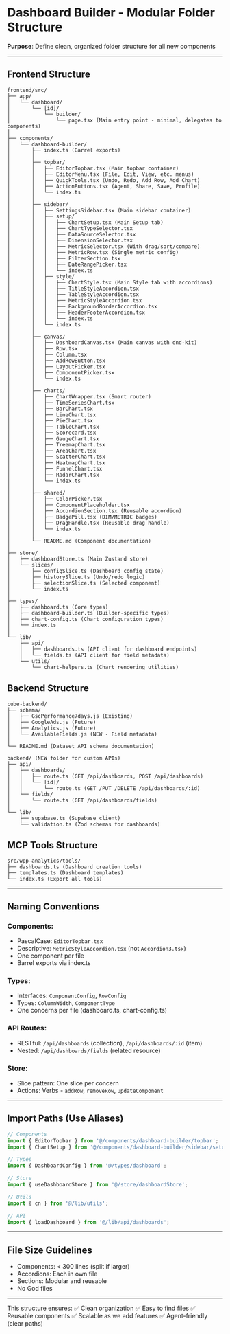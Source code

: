 # Dashboard Builder - Modular Folder Structure

**Purpose**: Define clean, organized folder structure for all new components

---

## Frontend Structure

```
frontend/src/
├── app/
│   └── dashboard/
│       └── [id]/
│           └── builder/
│               └── page.tsx (Main entry point - minimal, delegates to components)
│
├── components/
│   └── dashboard-builder/
│       ├── index.ts (Barrel exports)
│       │
│       ├── topbar/
│       │   ├── EditorTopbar.tsx (Main topbar container)
│       │   ├── EditorMenu.tsx (File, Edit, View, etc. menus)
│       │   ├── QuickTools.tsx (Undo, Redo, Add Row, Add Chart)
│       │   ├── ActionButtons.tsx (Agent, Share, Save, Profile)
│       │   └── index.ts
│       │
│       ├── sidebar/
│       │   ├── SettingsSidebar.tsx (Main sidebar container)
│       │   ├── setup/
│       │   │   ├── ChartSetup.tsx (Main Setup tab)
│       │   │   ├── ChartTypeSelector.tsx
│       │   │   ├── DataSourceSelector.tsx
│       │   │   ├── DimensionSelector.tsx
│       │   │   ├── MetricSelector.tsx (With drag/sort/compare)
│       │   │   ├── MetricRow.tsx (Single metric config)
│       │   │   ├── FilterSection.tsx
│       │   │   ├── DateRangePicker.tsx
│       │   │   └── index.ts
│       │   ├── style/
│       │   │   ├── ChartStyle.tsx (Main Style tab with accordions)
│       │   │   ├── TitleStyleAccordion.tsx
│       │   │   ├── TableStyleAccordion.tsx
│       │   │   ├── MetricStyleAccordion.tsx
│       │   │   ├── BackgroundBorderAccordion.tsx
│       │   │   ├── HeaderFooterAccordion.tsx
│       │   │   └── index.ts
│       │   └── index.ts
│       │
│       ├── canvas/
│       │   ├── DashboardCanvas.tsx (Main canvas with dnd-kit)
│       │   ├── Row.tsx
│       │   ├── Column.tsx
│       │   ├── AddRowButton.tsx
│       │   ├── LayoutPicker.tsx
│       │   ├── ComponentPicker.tsx
│       │   └── index.ts
│       │
│       ├── charts/
│       │   ├── ChartWrapper.tsx (Smart router)
│       │   ├── TimeSeriesChart.tsx
│       │   ├── BarChart.tsx
│       │   ├── LineChart.tsx
│       │   ├── PieChart.tsx
│       │   ├── TableChart.tsx
│       │   ├── Scorecard.tsx
│       │   ├── GaugeChart.tsx
│       │   ├── TreemapChart.tsx
│       │   ├── AreaChart.tsx
│       │   ├── ScatterChart.tsx
│       │   ├── HeatmapChart.tsx
│       │   ├── FunnelChart.tsx
│       │   ├── RadarChart.tsx
│       │   └── index.ts
│       │
│       ├── shared/
│       │   ├── ColorPicker.tsx
│       │   ├── ComponentPlaceholder.tsx
│       │   ├── AccordionSection.tsx (Reusable accordion)
│       │   ├── BadgePill.tsx (DIM/METRIC badges)
│       │   ├── DragHandle.tsx (Reusable drag handle)
│       │   └── index.ts
│       │
│       └── README.md (Component documentation)
│
├── store/
│   ├── dashboardStore.ts (Main Zustand store)
│   └── slices/
│       ├── configSlice.ts (Dashboard config state)
│       ├── historySlice.ts (Undo/redo logic)
│       ├── selectionSlice.ts (Selected component)
│       └── index.ts
│
├── types/
│   ├── dashboard.ts (Core types)
│   ├── dashboard-builder.ts (Builder-specific types)
│   ├── chart-config.ts (Chart configuration types)
│   └── index.ts
│
└── lib/
    ├── api/
    │   ├── dashboards.ts (API client for dashboard endpoints)
    │   └── fields.ts (API client for field metadata)
    └── utils/
        └── chart-helpers.ts (Chart rendering utilities)
```

## Backend Structure

```
cube-backend/
├── schema/
│   ├── GscPerformance7days.js (Existing)
│   ├── GoogleAds.js (Future)
│   ├── Analytics.js (Future)
│   └── AvailableFields.js (NEW - Field metadata)
│
└── README.md (Dataset API schema documentation)

backend/ (NEW folder for custom APIs)
├── api/
│   ├── dashboards/
│   │   ├── route.ts (GET /api/dashboards, POST /api/dashboards)
│   │   └── [id]/
│   │       └── route.ts (GET /PUT /DELETE /api/dashboards/:id)
│   └── fields/
│       └── route.ts (GET /api/dashboards/fields)
│
└── lib/
    ├── supabase.ts (Supabase client)
    └── validation.ts (Zod schemas for dashboards)
```

## MCP Tools Structure

```
src/wpp-analytics/tools/
├── dashboards.ts (Dashboard creation tools)
├── templates.ts (Dashboard templates)
└── index.ts (Export all tools)
```

---

## Naming Conventions

### Components:
- PascalCase: `EditorTopbar.tsx`
- Descriptive: `MetricStyleAccordion.tsx` (not `Accordion3.tsx`)
- One component per file
- Barrel exports via index.ts

### Types:
- Interfaces: `ComponentConfig`, `RowConfig`
- Types: `ColumnWidth`, `ComponentType`
- One concerns per file (dashboard.ts, chart-config.ts)

### API Routes:
- RESTful: `/api/dashboards` (collection), `/api/dashboards/:id` (item)
- Nested: `/api/dashboards/fields` (related resource)

### Store:
- Slice pattern: One slice per concern
- Actions: Verbs - `addRow`, `removeRow`, `updateComponent`

---

## Import Paths (Use Aliases)

```typescript
// Components
import { EditorTopbar } from '@/components/dashboard-builder/topbar';
import { ChartSetup } from '@/components/dashboard-builder/sidebar/setup';

// Types
import { DashboardConfig } from '@/types/dashboard';

// Store
import { useDashboardStore } from '@/store/dashboardStore';

// Utils
import { cn } from '@/lib/utils';

// API
import { loadDashboard } from '@/lib/api/dashboards';
```

---

## File Size Guidelines

- Components: < 300 lines (split if larger)
- Accordions: Each in own file
- Sections: Modular and reusable
- No God files

---

This structure ensures:
✅ Clean organization
✅ Easy to find files
✅ Reusable components
✅ Scalable as we add features
✅ Agent-friendly (clear paths)

